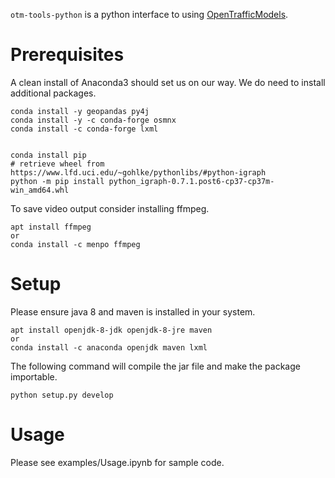 `otm-tools-python` is a python interface to using [OpenTrafficModels](http://github.com/ggomes/otm-sim).

# Prerequisites
A clean install of Anaconda3 should set us on our way. We do need to install additional packages.
```
conda install -y geopandas py4j
conda install -y -c conda-forge osmnx
conda install -c conda-forge lxml 


conda install pip
# retrieve wheel from https://www.lfd.uci.edu/~gohlke/pythonlibs/#python-igraph
python -m pip install python_igraph-0.7.1.post6-cp37-cp37m-win_amd64.whl
```
To save video output consider installing ffmpeg.
```
apt install ffmpeg
or
conda install -c menpo ffmpeg
```
# Setup
Please ensure java 8 and maven is installed in your system.
```
apt install openjdk-8-jdk openjdk-8-jre maven
or
conda install -c anaconda openjdk maven lxml
```

The following command will compile the jar file and make the package importable.
```
python setup.py develop
```

# Usage
Please see examples/Usage.ipynb for sample code.
